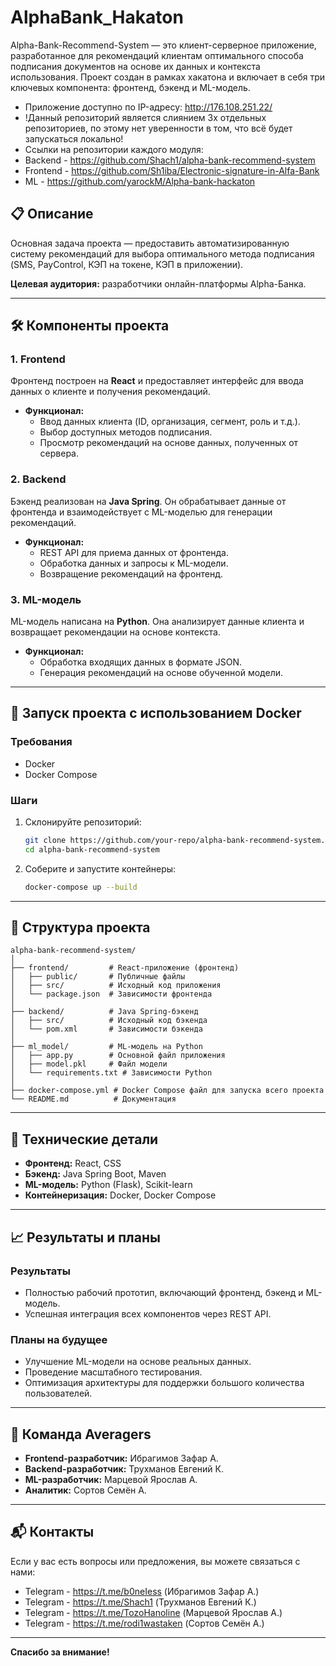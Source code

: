 
# AlphaBank_Hakaton

Alpha-Bank-Recommend-System — это клиент-серверное приложение, разработанное для рекомендаций клиентам оптимального способа подписания документов на основе их данных и контекста использования. Проект создан в рамках хакатона и включает в себя три ключевых компонента: фронтенд, бэкенд и ML-модель.

- Приложение доступно по IP-адресу:  http://176.108.251.22/
- !Данный репозиторий является слиянием 3х отдельных репозиториев, по этому нет уверенности в том, что всё будет запускаться локально!
- Ссылки на репозитории каждого модуля:
- Backend - https://github.com/Shach1/alpha-bank-recommend-system
- Frontend - https://github.com/Sh1iba/Electronic-signature-in-Alfa-Bank
- ML - https://github.com/yarockM/Alpha-bank-hackaton


## 📋 Описание

Основная задача проекта — предоставить автоматизированную систему рекомендаций для выбора оптимального метода подписания (SMS, PayControl, КЭП на токене, КЭП в приложении). 

**Целевая аудитория:** разработчики онлайн-платформы Alpha-Банка.

---

## 🛠️ Компоненты проекта

### 1. **Frontend**
Фронтенд построен на **React** и предоставляет интерфейс для ввода данных о клиенте и получения рекомендаций.

- **Функционал:**
  - Ввод данных клиента (ID, организация, сегмент, роль и т.д.).
  - Выбор доступных методов подписания.
  - Просмотр рекомендаций на основе данных, полученных от сервера.


### 2. **Backend**
Бэкенд реализован на **Java Spring**. Он обрабатывает данные от фронтенда и взаимодействует с ML-моделью для генерации рекомендаций.

- **Функционал:**
  - REST API для приема данных от фронтенда.
  - Обработка данных и запросы к ML-модели.
  - Возвращение рекомендаций на фронтенд.


### 3. **ML-модель**
ML-модель написана на **Python**. Она анализирует данные клиента и возвращает рекомендации на основе контекста.

- **Функционал:**
  - Обработка входящих данных в формате JSON.
  - Генерация рекомендаций на основе обученной модели.
  


---

## 🚀 Запуск проекта с использованием Docker

### Требования
- Docker
- Docker Compose

### Шаги
1. Склонируйте репозиторий:
   ```bash
   git clone https://github.com/your-repo/alpha-bank-recommend-system.git
   cd alpha-bank-recommend-system
   ```

2. Соберите и запустите контейнеры:
   ```bash
   docker-compose up --build
   ```


---

## 📂 Структура проекта

```plaintext
alpha-bank-recommend-system/
│
├── frontend/         # React-приложение (фронтенд)
│   ├── public/       # Публичные файлы
│   ├── src/          # Исходный код приложения
│   └── package.json  # Зависимости фронтенда
│
├── backend/          # Java Spring-бэкенд
│   ├── src/          # Исходный код бэкенда
│   └── pom.xml       # Зависимости бэкенда
│
├── ml_model/         # ML-модель на Python
│   ├── app.py        # Основной файл приложения
│   ├── model.pkl     # Файл модели
│   └── requirements.txt # Зависимости Python
│
├── docker-compose.yml # Docker Compose файл для запуска всего проекта
└── README.md          # Документация
```

---

## 🔧 Технические детали

- **Фронтенд:** React, CSS
- **Бэкенд:** Java Spring Boot, Maven
- **ML-модель:** Python (Flask), Scikit-learn
- **Контейнеризация:** Docker, Docker Compose

---

## 📈 Результаты и планы

### Результаты
- Полностью рабочий прототип, включающий фронтенд, бэкенд и ML-модель.
- Успешная интеграция всех компонентов через REST API.

### Планы на будущее
- Улучшение ML-модели на основе реальных данных.
- Проведение масштабного тестирования.
- Оптимизация архитектуры для поддержки большого количества пользователей.

---

## 🤝 Команда Averagers

- **Frontend-разработчик:** Ибрагимов Зафар А. 
- **Backend-разработчик:** Трухманов Евгений К. 
- **ML-разработчик:** Марцевой Ярослав А.
- **Аналитик:** Сортов Семён А.

---

## 📬 Контакты

Если у вас есть вопросы или предложения, вы можете связаться с нами:

- Telegram - https://t.me/b0neIess (Ибрагимов Зафар А.)
- Telegram - https://t.me/Shach1 (Трухманов Евгений К.)
- Telegram - https://t.me/TozoHanoline (Марцевой Ярослав А.)
- Telegram - https://t.me/rodi1wastaken (Сортов Семён А.)

---

**Спасибо за внимание!**
